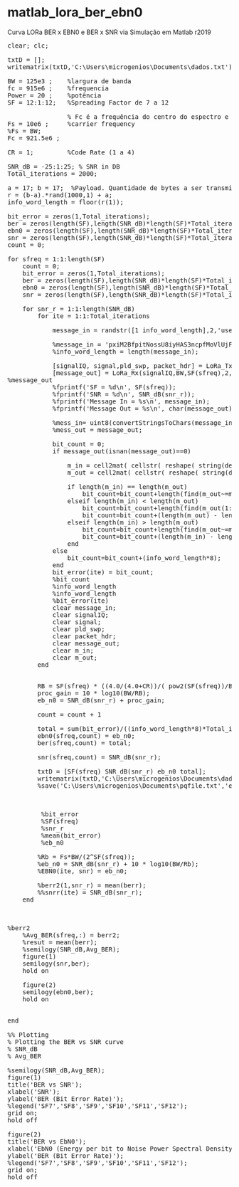 # matlab_lora_ber_ebn0
Curva LORa BER x EBN0 e BER x SNR via Simulação em Matlab r2019


<pre>
clear; clc; 

txtD = [];
writematrix(txtD,'C:\Users\microgenios\Documents\dados.txt')

BW = 125e3 ;	%largura de banda
fc = 915e6 ;	%frequencia
Power = 20 ;	%potência
SF = 12:1:12;   %Spreading Factor de 7 a 12

				% Fc é a frequência do centro do espectro e fc é a frequência do centro da portadora
Fs = 10e6 ;		%carrier frequency
%Fs = BW;
Fc = 921.5e6 ;

CR = 1;		 	%Code Rate (1 a 4)

SNR_dB = -25:1:25; % SNR in DB
Total_iterations = 2000;

a = 17; b = 17;  %Payload. Quantidade de bytes a ser transmitido.
r = (b-a).*rand(1000,1) + a;
info_word_length = floor(r(1));

bit_error = zeros(1,Total_iterations);
ber = zeros(length(SF),length(SNR_dB)*length(SF)*Total_iterations);
ebn0 = zeros(length(SF),length(SNR_dB)*length(SF)*Total_iterations);
snr = zeros(length(SF),length(SNR_dB)*length(SF)*Total_iterations);
count = 0;

for sfreq = 1:1:length(SF)
    count = 0;
    bit_error = zeros(1,Total_iterations);
    ber = zeros(length(SF),length(SNR_dB)*length(SF)*Total_iterations);
    ebn0 = zeros(length(SF),length(SNR_dB)*length(SF)*Total_iterations);
    snr = zeros(length(SF),length(SNR_dB)*length(SF)*Total_iterations);

    for snr_r = 1:1:length(SNR_dB)
        for ite = 1:1:Total_iterations   
         
			message_in = randstr([1 info_word_length],2,'useWildCards',false);
            
            %message_in = 'pxiM2BfpitNossU8iyHAS3ncpfMoVlUjFX6rys3h';
            %info_word_length = length(message_in);
			
            [signalIQ, signal,pld_swp, packet_hdr] = LoRa_Tx(message_in,BW,SF(sfreq),Power,Fs,Fc - fc);
			[message_out] = LoRa_Rx(signalIQ,BW,SF(sfreq),2,Fs,Fc - fc,SNR_dB(snr_r)) ;
%message_out
			%fprintf('SF = %d\n', SF(sfreq));
			%fprintf('SNR = %d\n', SNR_dB(snr_r));
			%fprintf('Message In = %s\n', message_in);
			%fprintf('Message Out = %s\n', char(message_out) );

			%mess_in= uint8(convertStringsToChars(message_in));
			%mess_out = message_out;

			bit_count = 0;
			if message_out(isnan(message_out)==0)
				
				m_in = cell2mat( cellstr( reshape( string(dec2bin(message_in,8)),size(message_in,1),[]) ) ) - '0';
				m_out = cell2mat( cellstr( reshape( string(dec2bin(message_out,8)),size(message_out,1),[]) ) ) - '0';

				if length(m_in) == length(m_out)
					bit_count=bit_count+length(find(m_out~=m_in));
				elseif length(m_in) < length(m_out)
					bit_count=bit_count+length(find(m_out(1:length(m_in))~=m_in));
					bit_count=bit_count+(length(m_out) - length(m_in));
				elseif length(m_in) > length(m_out)
					bit_count=bit_count+length(find(m_out~=m_in(1:length(m_out))));
					bit_count=bit_count+(length(m_in) - length(m_out));
				end
			else 
				bit_count=bit_count+(info_word_length*8); 
			end
            bit_error(ite) = bit_count;
            %bit_count
            %info_word_length
            %info_word_length
            %bit_error(ite)
            clear message_in;
            clear signalIQ;
            clear signal; 
            clear pld_swp;
            clear packet_hdr;
            clear message_out;
            clear m_in;
            clear m_out;
        end

        
        RB = SF(sfreq) * ((4.0/(4.0+CR))/( pow2(SF(sfreq))/BW ));
        proc_gain = 10 * log10(BW/RB);
        eb_n0 = SNR_dB(snr_r) + proc_gain;

        count = count + 1

        total = sum(bit_error)/((info_word_length*8)*Total_iterations);
        ebn0(sfreq,count) = eb_n0;
        ber(sfreq,count) = total;

        snr(sfreq,count) = SNR_dB(snr_r);

        txtD = [SF(sfreq) SNR_dB(snr_r) eb_n0 total];
        writematrix(txtD,'C:\Users\microgenios\Documents\dados.txt','WriteMode','append');
        %save('C:\Users\microgenios\Documents\pqfile.txt','eb_n0','total','-ascii')
       


         %bit_error
         %SF(sfreq)
         %snr_r
         %mean(bit_error)
         %eb_n0

        %Rb = Fs*BW/(2^SF(sfreq));
        %eb_n0 = SNR_dB(snr_r) + 10 * log10(BW/Rb);
        %EBN0(ite, snr) = eb_n0;

        %berr2(1,snr_r) = mean(berr);
        %%snrr(ite) = SNR_dB(snr_r);
    end



%berr2
	%Avg_BER(sfreq,:) = berr2; 
	%resut = mean(berr);
	%semilogy(SNR_dB,Avg_BER);
    figure(1)
    semilogy(snr,ber);
	hold on

    figure(2)
    semilogy(ebn0,ber);
	hold on  


end

%% Plotting 
% Plotting the BER vs SNR curve
% SNR_dB
% Avg_BER

%semilogy(SNR_dB,Avg_BER);
figure(1)
title('BER vs SNR');
xlabel('SNR');
ylabel('BER (Bit Error Rate)');
%legend('SF7','SF8','SF9','SF10','SF11','SF12');
grid on;
hold off

figure(2)
title('BER vs EbN0');
xlabel('EbN0 (Energy per bit to Noise Power Spectral Density Ratio)');
ylabel('BER (Bit Error Rate)');
%legend('SF7','SF8','SF9','SF10','SF11','SF12');
grid on;
hold off

</pre>
